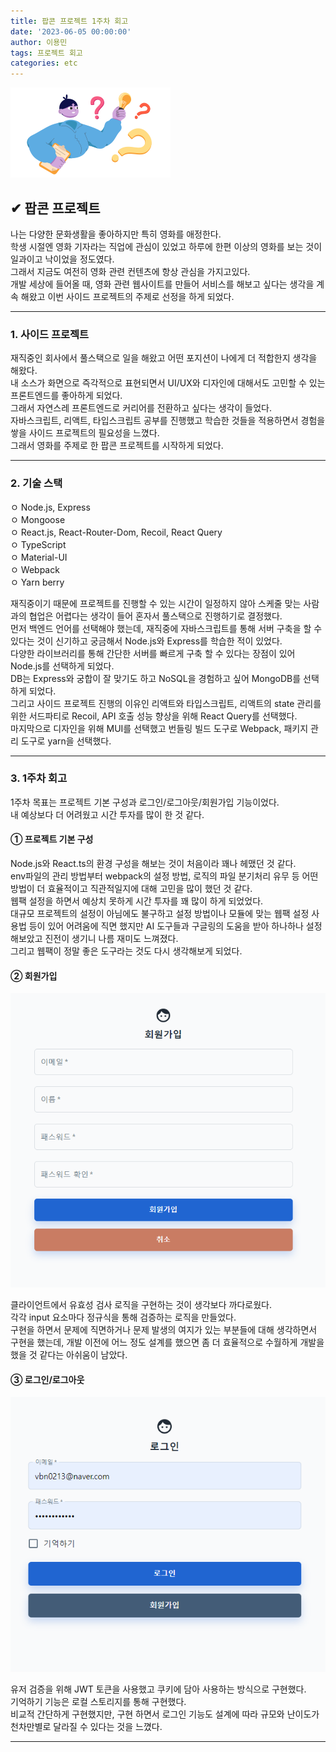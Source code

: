 ```yaml
---
title: 팝콘 프로젝트 1주차 회고
date: '2023-06-05 00:00:00'
author: 이용민
tags: 프로젝트 회고
categories: etc
---
```


![insight_boy.png](insight_boy.png)

## ✔ 팝콘 프로젝트

나는 다양한 문화생활을 좋아하지만 특히 영화를 애정한다.  
학생 시절엔 영화 기자라는 직업에 관심이 있었고 하루에 한편 이상의 영화를 보는 것이 일과이고 낙이었을 정도였다.  
그래서 지금도 여전히 영화 관련 컨텐츠에 항상 관심을 가지고있다.  
개발 세상에 들어올 때, 영화 관련 웹사이트를 만들어 서비스를 해보고 싶다는 생각을 계속 해왔고 이번 사이드 프로젝트의 주제로 선정을 하게 되었다.

---

### 1. 사이드 프로젝트

재직중인 회사에서 풀스택으로 일을 해왔고 어떤 포지션이 나에게 더 적합한지 생각을 해왔다.  
내 소스가 화면으로 즉각적으로 표현되면서 UI/UX와 디자인에 대해서도 고민할 수 있는 프론트엔드를 좋아하게 되었다.  
그래서 자연스레 프론트엔드로 커리어를 전환하고 싶다는 생각이 들었다.  
자바스크립트, 리액트, 타입스크립트 공부를 진행했고 학습한 것들을 적용하면서 경험을 쌓을 사이드 프로젝트의 필요성을 느꼈다.  
그래서 영화를 주제로 한 팝콘 프로젝트를 시작하게 되었다.

---

### 2. 기술 스택

ㅇ Node.js, Express  
ㅇ Mongoose  
ㅇ React.js, React-Router-Dom, Recoil, React Query  
ㅇ TypeScript  
ㅇ Material-UI  
ㅇ Webpack  
ㅇ Yarn berry

재직중이기 때문에 프로젝트를 진행할 수 있는 시간이 일정하지 않아 스케줄 맞는 사람과의 협업은 어렵다는 생각이 들어 혼자서 풀스택으로 진행하기로 결정했다.  
먼저 백엔드 언어를 선택해야 했는데, 재직중에 자바스크립트를 통해 서버 구축을 할 수 있다는 것이 신기하고 궁금해서 Node.js와 Express를 학습한 적이 있었다.  
다양한 라이브러리를 통해 간단한 서버를 빠르게 구축 할 수 있다는 장점이 있어 Node.js를 선택하게 되었다.  
DB는 Express와 궁합이 잘 맞기도 하고 NoSQL을 경험하고 싶어 MongoDB를 선택하게 되었다.  
그리고 사이드 프로젝트 진행의 이유인 리액트와 타입스크립트, 리액트의 state 관리를 위한 서드파티로 Recoil, API 호출 성능 향상을 위해 React Query를 선택했다.  
마지막으로 디자인을 위해 MUI를 선택했고 번들링 빌드 도구로 Webpack, 패키지 관리 도구로 yarn을 선택했다.

---

### 3. 1주차 회고

1주차 목표는 프로젝트 기본 구성과 로그인/로그아웃/회원가입 기능이었다.  
내 예상보다 더 어려웠고 시간 투자를 많이 한 것 같다.

#### ① 프로젝트 기본 구성

Node.js와 React.ts의 환경 구성을 해보는 것이 처음이라 꽤나 헤맸던 것 같다.  
env파일의 관리 방법부터 webpack의 설정 방법, 로직의 파일 분기처리 유무 등 어떤 방법이 더 효율적이고 직관적일지에 대해 고민을 많이 했던 것 같다.  
웹팩 설정을 하면서 예상치 못하게 시간 투자를 꽤 많이 하게 되었었다.  
대규모 프로젝트의 설정이 아님에도 불구하고 설정 방법이나 모듈에 맞는 웹팩 설정 사용법 등이 있어 어려움에 직면 했지만 AI 도구들과 구글링의 도움을 받아 하나하나 설정 해보았고 진전이 생기니 나름 재미도 느껴졌다.  
그리고 웹팩이 정말 좋은 도구라는 것도 다시 생각해보게 되었다.

#### ② 회원가입

![회원가입.png](회원가입.png)

클라이언트에서 유효성 검사 로직을 구현하는 것이 생각보다 까다로웠다.  
각각 input 요소마다 정규식을 통해 검증하는 로직을 만들었다.  
구현을 하면서 문제에 직면하거나 문제 발생의 여지가 있는 부분들에 대해 생각하면서 구현을 했는데, 개발 이전에 어느 정도 설계를 했으면 좀 더 효율적으로 수월하게 개발을 했을 것 같다는 아쉬움이 남았다.

#### ③ 로그인/로그아웃

![로그인.png](로그인.png)

유저 검증을 위해 JWT 토큰을 사용했고 쿠키에 담아 사용하는 방식으로 구현했다.  
기억하기 기능은 로컬 스토리지를 통해 구현했다.  
비교적 간단하게 구현했지만, 구현 하면서 로그인 기능도 설계에 따라 규모와 난이도가 천차만별로 달라질 수 있다는 것을 느꼈다.

---
